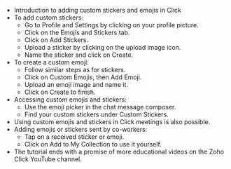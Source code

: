 - Introduction to adding custom stickers and emojis in Click
- To add custom stickers:
  - Go to Profile and Settings by clicking on your profile picture.
  - Click on the Emojis and Stickers tab.
  - Click on Add Stickers.
  - Upload a sticker by clicking on the upload image icon.
  - Name the sticker and click on Create.
- To create a custom emoji:
  - Follow similar steps as for stickers.
  - Click on Custom Emojis, then Add Emoji.
  - Upload an emoji image and name it.
  - Click on Create to finish.
- Accessing custom emojis and stickers:
  - Use the emoji picker in the chat message composer.
  - Find your custom stickers under Custom Stickers.
- Using custom emojis and stickers in Click meetings is also possible.
- Adding emojis or stickers sent by co-workers:
  - Tap on a received sticker or emoji.
  - Click on Add to My Collection to use it yourself.
- The tutorial ends with a promise of more educational videos on the Zoho Click YouTube channel.
